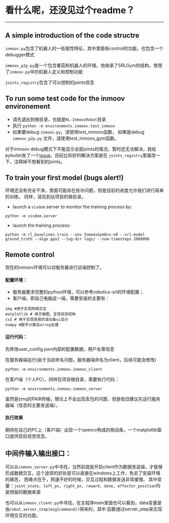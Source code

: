 # 看什么呢，还没见过个readme？

---------------------------------------------
A simple introduction of the code structre
---------------------------------------------------
`inmoov.py`包含了机器人的一些属性特征，其中里面有control的功能，也包含一个debugger模式

`immoov_p2p.py`是一个包含番茄和机器人的环境，他继承了SRLGym的结构，使用了`inmoov.py`中的机器人定义和控制功能

`joints_registry`包含了可以控制的joints信息


To run some test code for the inmoov environement
----------------------------------------------------
- 请先退出到根目录，也就是`RL-InmoovRobot`目录
- 执行 ``python -m environments.inmoov.test_inmoov``
- 如果要debug `inmoov.py`，请使用test_inmoov函数， 如果是debug `immoov_p2p.py` 文件，请使用test_inmoov_gym函数。

对于inmoov debug模式下不能显示全部joints的情况，暂时还无法解决，我给pybullet发了一个[issue](https://github.com/bulletphysics/bullet3/issues/2519)。目前比较好的解决方案是在
`joints_registry`里面改一下，注释掉不想看到的joints。

To train your first model (bugs alert!)
--------------------------------
环境还没有完全干净，里面可能存在些许问题，但是目前的进度允许我们进行简单的训练。
同样，请先到达项目的根目录。

- launch a ``visdom`` server to monitor the training process by: 
```
python -m visdom.server
```

- launch the training process:
```
python -m rl_baselines.train --env InmoovGymEnv-v0 --srl-model ground_truth --algo ppo2 --log-dir logs/ --num-timesteps 2000000
```


Remote control
----------------
现在的inmoov环境可以对服务器进行远端控制了。

#### 配置环境：
- 服务器要求完整的python环境，可以参考robotics-srl的环境配置；
- 客户端，即自己电脑这一端，需要安装的主要有：
```
zmq #用于实现网络交互
matplotlib # 用于画图，呈现双目视角
cv2 # 用于实现简易的滚动条ui设计
numpy #数字计算及array处理
```

#### 运行代码：
先修改user_config.json内部的配置数据，用户名等信息

在服务器端运行(由于当初命名问题，服务器端命名为client，后续可能会修改)
```shell script
python -m environments.inmoov.inmoov_client
```
在客户端（个人PC），同样在项目根目录，需要执行代码：
```shell script
python -m environments.inmoov.inmoov_server
```
虽然是zmq的PAIR传输，理论上不会出现丢包的问题，但是依旧建议先运行服务器端（信息的主要发送端）。

#### 执行效果
期待在自己的PC上（客户端）出现一个opencv构成的拖动条，一个matplotlib窗口提供双目视觉信息。

中间件输入输出接口：
----------------
可以从`inmoov_server.py`中寻找，当然前提是开启client作为数据发送端，才能够形成数据交互，这个途径的好处是可以直接在windows上工作，免去了安装环境的痛苦，
困难点在于，网速不好的时候，交互过程和数据发送非常缓慢。
其中变量：`joint_state, left_px, right_px, reward, done, effector_position`均是预留的数据来源

也可以从`inmoov_client.py`中寻找，在主程序main里面也可以看到，data变量是由`robot.server_step(msg[command])`得来的，其中
函数通过server_step来实现环境交互的功能。

